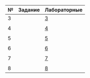 |№| Задание | Лабораторные |
|-|--------|--------------|
|3| |[3](https://github.com/jiangui-x-x/ne-xoxo/blob/main/maple/3.mw)| 
| | | |
|4| |[4](https://github.com/jiangui-x-x/ne-xoxo/blob/main/maple/4.mw)|
| | | |
|5| |[5](https://github.com/jiangui-x-x/ne-xoxo/blob/main/maple/5.mw)|
| | | |
|6| |[6](https://github.com/jiangui-x-x/ne-xoxo/blob/main/maple/6.mw)|
| | | |
|7| |[7](https://github.com/jiangui-x-x/ne-xoxo/blob/main/maple/7.mw)|
| | | |
|8| |[8](https://github.com/jiangui-x-x/ne-xoxo/blob/main/maple/8.mw)|
